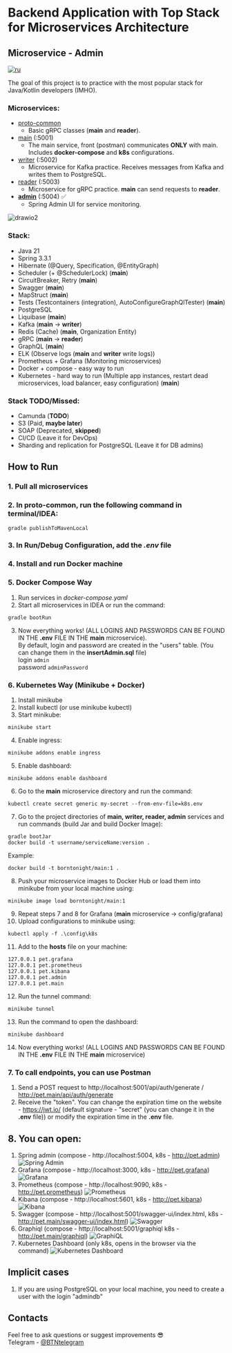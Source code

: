 # Backend Application with Top Stack for Microservices Architecture  
## Microservice - Admin  
[![ru](https://img.shields.io/badge/lang-ru-green.svg)](https://github.com/BornToNight/admin/blob/main/README.ru.md)

The goal of this project is to practice with the most popular stack for Java/Kotlin developers (IMHO).

### Microservices:
- [proto-common](https://github.com/BornToNight/proto-common)
  - Basic gRPC classes (**main** and **reader**).
- [main](https://github.com/BornToNight/main) (:5001)
  - The main service, front (postman) communicates **ONLY** with main. Includes **docker-compose** and **k8s** configurations.
- [writer](https://github.com/BornToNight/writer) (:5002)
  - Microservice for Kafka practice. Receives messages from Kafka and writes them to PostgreSQL.
- [reader](https://github.com/BornToNight/reader) (:5003)
  - Microservice for gRPC practice. **main** can send requests to **reader**.
- [**admin**](https://github.com/BornToNight/admin) (:5004) :white_check_mark:
  - Spring Admin UI for service monitoring.

![drawio2](https://github.com/user-attachments/assets/cd5bb990-c4b6-4c34-8477-1e75c0c68cf5)

### Stack:
- Java 21
- Spring 3.3.1
- Hibernate (@Query, Specification, @EntityGraph)
- Scheduler (+ @SchedulerLock) (**main**)
- CircuitBreaker, Retry (**main**)
- Swagger (**main**)
- MapStruct (**main**)
- Tests (Testcontainers (integration), AutoConfigureGraphQlTester) (**main**)
- PostgreSQL
- Liquibase (**main**)
- Kafka (**main** -> **writer**)
- Redis (Cache) (**main**, Organization Entity)
- gRPC (**main** -> **reader**)
- GraphQL (**main**)
- ELK (Observe logs (**main** and **writer** write logs))
- Prometheus + Grafana (Monitoring microservices)
- Docker + compose - easy way to run
- Kubernetes - hard way to run (Multiple app instances, restart dead microservices, load balancer, easy configuration) (**main**)

### Stack TODO/Missed:
- Camunda (**TODO**)
- S3 (Paid, **maybe later**)
- SOAP (Deprecated, **skipped**)
- CI/CD (Leave it for DevOps)
- Sharding and replication for PostgreSQL (Leave it for DB admins)

## How to Run

### 1. Pull all microservices

### 2. In **proto-common**, run the following command in terminal/IDEA:

```
gradle publishToMavenLocal
```

### 3. In Run/Debug Configuration, add the *.env* file

### 4. Install and run Docker machine

### 5. **Docker Compose Way**
1. Run services in *docker-compose.yaml*
2. Start all microservices in IDEA or run the command:
```
gradle bootRun
```
3. Now everything works! (ALL LOGINS AND PASSWORDS CAN BE FOUND IN THE **.env** FILE IN THE **main** microservice). <br>
By default, login and password are created in the "users" table. (You can change them in the **insertAdmin.sql** file) <br>
login ```admin``` <br>
password ```adminPassword```

### 6. **Kubernetes Way (Minikube + Docker)**
1. Install minikube
2. Install kubectl (or use minikube kubectl)
3. Start minikube:
```
minikube start
```
4. Enable ingress:
```
minikube addons enable ingress
```
5. Enable dashboard:
```
minikube addons enable dashboard
```
6. Go to the **main** microservice directory and run the command:
```
kubectl create secret generic my-secret --from-env-file=k8s.env
```
7. Go to the project directories of **main, writer, reader, admin** services and run commands (build Jar and build Docker Image):
```
gradle bootJar
docker build -t username/serviceName:version .
```
  Example:
```
docker build -t borntonight/main:1 .
```
8. Push your microservice images to Docker Hub or load them into minikube from your local machine using:
```
minikube image load borntonight/main:1
```
9. Repeat steps 7 and 8 for Grafana (**main** microservice -> config/grafana)
10. Upload configurations to minikube using:
```
kubectl apply -f .\config\k8s
```
11. Add to the **hosts** file on your machine:
```
127.0.0.1 pet.grafana
127.0.0.1 pet.prometheus
127.0.0.1 pet.kibana
127.0.0.1 pet.admin
127.0.0.1 pet.main
```
12. Run the tunnel command:
```
minikube tunnel
```
13. Run the command to open the dashboard:
```
minikube dashboard
```
14. Now everything works! (ALL LOGINS AND PASSWORDS CAN BE FOUND IN THE **.env** FILE IN THE **main** microservice)

### 7. To call endpoints, you can use Postman
1. Send a POST request to http://localhost:5001/api/auth/generate / http://pet.main/api/auth/generate <br>
2. Receive the "token". You can change the expiration time on the website - https://jwt.io/ (default signature - "secret" (you can change it in the **.env** file)) or modify the expiration time in the **.env** file.

## 8. You can open:
1. Spring admin (compose - http://localhost:5004, k8s - http://pet.admin)
![Spring Admin](https://github.com/user-attachments/assets/76484c16-8e40-4ecb-949d-afe950ffb1b6)
2. Grafana (compose - http://localhost:3000, k8s - http://pet.grafana)
![Grafana](https://github.com/user-attachments/assets/f9244000-df7e-4d7b-b29f-710d3de314b4)
3. Prometheus (compose - http://localhost:9090, k8s - http://pet.prometheus)
![Prometheus](https://github.com/user-attachments/assets/5da375cf-1e04-4175-bd46-6fc6be8df889)
4. Kibana (compose - http://localhost:5601, k8s - http://pet.kibana)
![Kibana](https://github.com/user-attachments/assets/0a6d9fc5-4608-439a-a137-35ebe3527a5e)
5. Swagger (compose - http://localhost:5001/swagger-ui/index.html, k8s - http://pet.main/swagger-ui/index.html)
![Swagger](https://github.com/user-attachments/assets/8e8e0fcc-06e3-4aa7-8596-682e95d08707)
6. Graphiql (compose - http://localhost:5001/graphiql k8s - http://pet.main/graphiql)
![GraphiQL](https://github.com/user-attachments/assets/05f56c49-36e8-45a2-85b0-1fd0edbeb3ec)
7. Kubernetes Dashboard (only k8s, opens in the browser via the command)
![Kubernetes Dashboard](https://github.com/user-attachments/assets/201e0933-0f4b-428f-9487-59c691af6061)


## Implicit cases
1. If you are using PostgreSQL on your local machine, you need to create a user with the login "admindb"

## Contacts
Feel free to ask questions or suggest improvements :sunglasses: <br>
Telegram - [@BTNtelegram](https://t.me/BTNtelegram)
